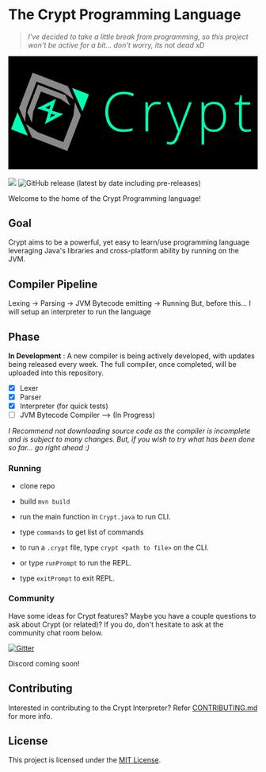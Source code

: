 # The Crypt Programming Language
> *I've decided to take a little break from programming, so this project won't be active for a bit... don't worry, its not dead xD*

<img src="https://github.com/Crypt-Language/Crypt/blob/main/Logo/PNG/CryptLogoLarge_Dark.png" width="1000px" height="auto">

![](https://img.shields.io/github/license/Crypt-Language/Crypt)
![GitHub release (latest by date including pre-releases)](https://img.shields.io/github/v/release/Crypt-Language/Crypt?include_prereleases)

Welcome to the home of the Crypt Programming language!

## Goal
Crypt aims to be a powerful, yet easy to learn/use  programming language leveraging Java's libraries and cross-platform ability by running on the JVM.

## Compiler Pipeline
Lexing -> Parsing -> JVM Bytecode emitting -> Running
But, before this... I will setup an interpreter to run the language

## Phase
**In Development** : A new compiler is being actively developed, with updates being released every week. The full compiler, once completed, will be uploaded into this repository.

  - [x] Lexer
  - [x] Parser
  - [x] Interpreter (for quick tests)
  - [ ] JVM Bytecode Compiler --> (In Progress)

_I Recommend not downloading source code as the compiler is incomplete and is subject to many changes. But, if you wish to try what has been done so far... go right ahead :)_

### Running
 - clone repo
 - build `mvn build`
 - run the main function in `Crypt.java` to run CLI.
 - type `commands` to get list of commands
 - to run a `.crypt` file, type `crypt <path to file>` on the CLI.


 - or type `runPrompt` to run the REPL.
 - type `exitPrompt` to exit REPL.


### Community
Have some ideas for Crypt features? Maybe you have a couple questions to ask about Crypt (or related)? If you do, don't hesitate to ask at the community chat room below.

[![Gitter](https://badges.gitter.im/Crypt-Language/community.svg)](https://gitter.im/Crypt-Language/community?utm_source=badge&utm_medium=badge&utm_campaign=pr-badge)

Discord coming soon!

## Contributing

Interested in contributing to the Crypt Interpreter? Refer [CONTRIBUTING.md](https://github.com/Crypt-Language/Crypt/blob/main/CONTRIBUTING.md) for more info.

## License

This project is licensed under the [MIT License](https://github.com/Crypt-Language/Crypt/blob/main/LICENSE).
